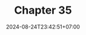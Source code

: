---
weight: 4700
title: "Chapter 35"
description: ""
icon: "article"
date: "2024-08-24T23:42:51+07:00"
lastmod: "2024-08-24T23:42:51+07:00"
draft: false
toc: true
---